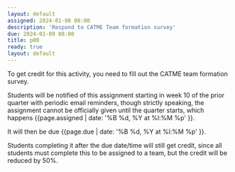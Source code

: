 ```yaml
---
layout: default
assigned: 2024-01-08 08:00
description: 'Respond to CATME Team formation survey'
due: 2024-01-09 08:00
title: p00
ready: true
layout: default
---
```


To get credit for this activity, you need to fill out the CATME team formation survey.

Students will be notified of this assignment starting in week 10 of the prior quarter with periodic email reminders, though strictly speaking, the assignment cannot be officially given until the quarter starts, which happens {{page.assigned |  date: '%B %d, %Y at %l:%M %p' }}.

It will then be due {{page.due |  date: '%B %d, %Y at %l:%M %p' }}.

Students completing it after the due date/time will still get credit, since all students must complete this to be assigned to a team, but the credit will be reduced by 50%.


